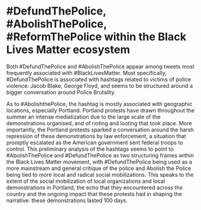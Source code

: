 # #DefundThePolice, #AbolishThePolice, #ReformThePolice within the Black Lives Matter ecosystem 



Both #DefundThePolice and #AbolishThePolice appear among tweets most frequently associated with #BlackLivesMatter. Most specifically, #DefundThePolice is associated with hashtags related to victims of police violence: Jacob Blake, George Floyd, and seems to be structured around a bigger conversation around Police Brutality. 


As to #AbolishthePolice, the hashtag is mostly associated with geographic locations, especially Portland. Portland protests have drawn throughout the summer an intense mediatization due to the large scale of the demonstrations organised, and of rioting and looting that took place. More importantly, the Portland protests sparked a conversation around the harsh repression of these demonstrations by law enforcement, a situation that promptly escalated as the American government sent federal troops to control. This preliminary analysis of the hashtags seems to point to #AbolishThePolice and #DefundThePolice as two structuring frames within the Black Lives Matter movement, with #DefundThePolice being used as a more mainstream and general critique of the police and Abolish the Police being tied to more local and radical social mobilizations. This speaks to the extent of the social mobilization of local organizations and local demonstrations in Portland, the echo that they encountered across the country and the ongoing impact that these protests had in shaping the narrative: these demonstrations lasted 100 days.
